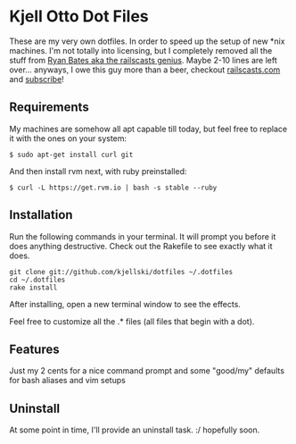 # Kjell Otto Dot Files

These are my very own dotfiles. In order to speed up the setup of new *nix machines. 
I'm not totally into licensing, but I completely removed all the stuff from [Ryan Bates aka the railscasts genius](https://github.com/ryanb/dotfiles). Maybe 2-10 lines are left over... anyways, I owe this guy more than a beer, checkout [railscasts.com](http://railscasts.com/) and [subscribe](http://railscasts.com/pro)!

## Requirements

My machines are somehow all apt capable till today, but feel free to replace it with the ones on your system:

```terminal
$ sudo apt-get install curl git
```

And then install rvm next, with ruby preinstalled:

```terminal
$ curl -L https://get.rvm.io | bash -s stable --ruby
```

## Installation

Run the following commands in your terminal. It will prompt you before it does anything destructive. 
Check out the Rakefile to see exactly what it does.

```terminal
git clone git://github.com/kjellski/dotfiles ~/.dotfiles
cd ~/.dotfiles
rake install
```

After installing, open a new terminal window to see the effects.

Feel free to customize all the .* files (all files that begin with a dot).


## Features
Just my 2 cents for a nice command prompt and some "good/my" defaults for bash aliases and vim setups

## Uninstall

At some point in time, I'll provide an uninstall task. :/ hopefully soon.